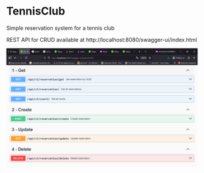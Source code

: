# TennisClub
Simple reservation system for a tennis club

REST API for CRUD available at
http://localhost:8080/swagger-ui/index.html

![CRUD API](docs/CRUD%20api.png)